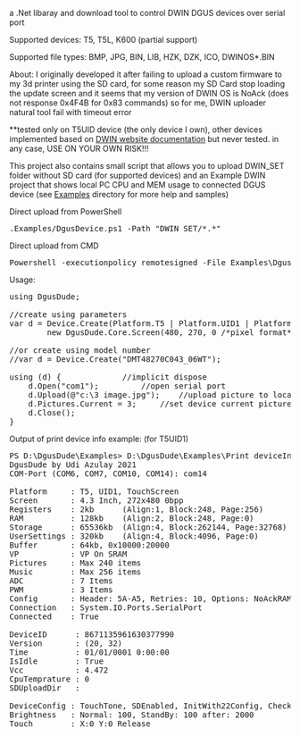 ﻿a .Net libaray and download tool to control DWIN DGUS devices over serial port

Supported devices: T5, T5L, K600 (partial support)

Supported file types: BMP, JPG, BIN, LIB, HZK, DZK, ICO, DWINOS*.BIN

About:
I originally developed it after failing to upload a custom firmware to my 3d printer using the SD card,
for some reason my SD Card stop loading the update screen and
it seems that my version of DWIN OS is NoAck (does not response 0x4F4B for 0x83 commands)
so for me, DWIN uploader natural tool fail with timeout error

**tested only on T5UID device (the only device I own), 
other devices implemented based on <a target="_blank" href="http://www.dwin.com.cn/service/en/file/id/13">DWIN website documentation</a> but never tested.
in any case, USE ON YOUR OWN RISK!!!

This project also contains small script that allows you to upload DWIN_SET folder without SD card  (for supported devices)
and an Example DWIN project that shows local PC CPU and MEM usage to connected DGUS device 
	(see <a href="Examples">Examples</a> directory for more help and samples)


Direct upload from PowerShell
<pre>.Examples/DgusDevice.ps1 -Path "DWIN_SET/*.*"</pre>

Direct upload from CMD
<pre>Powershell -executionpolicy remotesigned -File Examples\DgusDevice.ps1 -Path "DWIN_SET/*.*"</pre>

Usage:
<pre>
using DgusDude;

//create using parameters
var d = Device.Create(Platform.T5 | Platform.UID1 | Platform.TouchScreen, 
		new DgusDude.Core.Screen(480, 270, 0 /*pixel format*/, 4.3), null /*custom flash size*/);
	
//or create using model number
//var d = Device.Create("DMT48270C043_06WT");

using (d) {				//implicit dispose
	d.Open("com1");			//open serial port
	d.Upload(@"c:\3 image.jpg");	//upload picture to location 3
	d.Pictures.Current = 3;		//set device current picture
	d.Close();
}
</pre>

Output of print device info example: (for T5UID1)
<pre>
PS D:\DgusDude\Examples> D:\DgusDude\Examples\Print deviceInfo.ps1
DgusDude by Udi Azulay 2021
COM-Port (COM6, COM7, COM10, COM14): com14

Platform     : T5, UID1, TouchScreen
Screen       : 4.3 Inch, 272x480 0bpp
Registers    : 2kb      (Align:1, Block:248, Page:256)
RAM          : 128kb    (Align:2, Block:248, Page:0)
Storage      : 65536kb  (Align:4, Block:262144, Page:32768)
UserSettings : 320kb    (Align:4, Block:4096, Page:0)
Buffer       : 64kb, 0x10000:20000
VP           : VP On SRAM
Pictures     : Max 240 items
Music        : Max 256 items
ADC          : 7 Items
PWM          : 3 Items
Config       : Header: 5A-A5, Retries: 10, Options: NoAckRAM
Connection   : System.IO.Ports.SerialPort
Connected    : True

DeviceID      : 8671135961630377990
Version       : (20, 32)
Time          : 01/01/0001 0:00:00
IsIdle        : True
Vcc           : 4.472
CpuTemprature : 0
SDUploadDir   :

DeviceConfig : TouchTone, SDEnabled, InitWith22Config, CheckCRC, Touch Mode: 7 Sensitivity: 20
Brightness   : Normal: 100, StandBy: 100 after: 2000
Touch        : X:0 Y:0 Release
</pre>